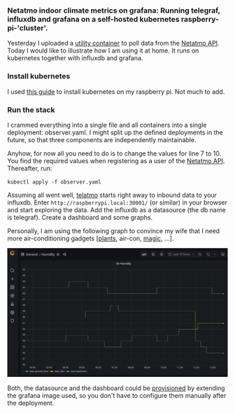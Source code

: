 ### Netatmo indoor climate metrics on grafana: Running telegraf, influxdb and grafana on a self-hosted kubernetes raspberry-pi-'cluster'.

Yesterday I uploaded a [utility container](https://hub.docker.com/repository/docker/floak/telatmo) to poll data from the [Netatmo API](https://dev.netatmo.com/).
Today I would like to illustrate how I am using it at home.
It runs on kubernetes together with influxdb and grafana.

### Install kubernetes
I used [this guide](https://alexellisuk.medium.com/walk-through-install-kubernetes-to-your-raspberry-pi-in-15-minutes-84a8492dc95a) to install kubernetes on my raspberry pi.
Not much to add.

### Run the stack

I crammed everything into a single file and all containers into a single deployment: observer.yaml.
I might split up the defined deployments in the future, so that three components are independently maintainable. 

Anyhow, for now all you need to do is to change the values for line 7 to 10.
You find the required values when registering as a user of the [Netatmo API](https://dev.netatmo.com/).
Thereafter, run:

```shell
kubectl apply -f observer.yaml
```

Assuming all went well, [telatmo]((https://hub.docker.com/repository/docker/floak/telatmo) ) starts right away to inbound data to your influxdb.
Enter `http://raspberrypi.local:30001/` (or similar) in your browser and start exploring the data.
Add the influxdb as a datasource (the db name is telegraf).
Create a dashboard and some graphs.

Personally, I am using the following graph to convince my wife that I need more air-conditioning gadgets [[plants](https://www.homestratosphere.com/plants-lower-humidity/), air-con, [magic](https://drytech.dk/drymat-system-uk/), ...].

![humidity](graph.png)

Both, the datasource and the dashboard could be [provisioned](https://grafana.com/docs/grafana/latest/administration/provisioning/) by extending the grafana image used, so you don't have to configure them manually after the deployment.








 
